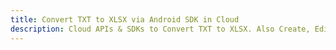 ---title: Convert TXT to XLSX via Android SDK in Clouddescription: Cloud APIs & SDKs to Convert TXT to XLSX. Also Create, Edit & Render Microsoft Word & OpenOffice documents in the Cloud.---